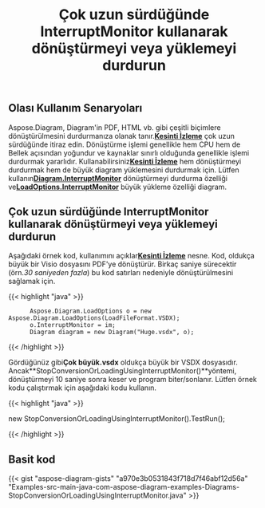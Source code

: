﻿---
title: Çok uzun sürdüğünde InterruptMonitor kullanarak dönüştürmeyi veya yüklemeyi durdurun
type: docs
weight: 30
url: /tr/java/stop-conversion-or-loading-using-interruptmonitor-when-it-is-taking-too-long/
---
## **Olası Kullanım Senaryoları**

Aspose.Diagram, Diagram'in PDF, HTML vb. gibi çeşitli biçimlere dönüştürülmesini durdurmanıza olanak tanır.[**Kesinti İzleme**](https://reference.aspose.com/diagram/java/com.aspose.diagram/InterruptMonitor) çok uzun sürdüğünde itiraz edin. Dönüştürme işlemi genellikle hem CPU hem de Bellek açısından yoğundur ve kaynaklar sınırlı olduğunda genellikle işlemi durdurmak yararlıdır. Kullanabilirsiniz[**Kesinti İzleme**](https://reference.aspose.com/diagram/java/com.aspose.diagram/InterruptMonitor) hem dönüştürmeyi durdurmak hem de büyük diagram yüklemesini durdurmak için. Lütfen kullanın[**Diagram.InterruptMonitor**](https://reference.aspose.com/diagram/java/com.aspose.diagram/loadoptions#InterruptMonitor) dönüştürmeyi durdurma özelliği ve[**LoadOptions.InterruptMonitor**](https://reference.aspose.com/diagram/java/com.aspose.diagram/loadoptions#InterruptMonitor) büyük yükleme özelliği diagram.

## **Çok uzun sürdüğünde InterruptMonitor kullanarak dönüştürmeyi veya yüklemeyi durdurun**

Aşağıdaki örnek kod, kullanımını açıklar[**Kesinti İzleme**](https://reference.aspose.com/diagram/java/com.aspose.diagram/InterruptMonitor) nesne. Kod, oldukça büyük bir Visio dosyasını PDF'ye dönüştürür. Birkaç saniye sürecektir (örn.*30 saniyeden fazla*) bu kod satırları nedeniyle dönüştürülmesini sağlamak için.

{{< highlight "java" >}}

	      Aspose.Diagram.LoadOptions o = new Aspose.Diagram.LoadOptions(LoadFileFormat.VSDX);
	      o.InterruptMonitor = im;
	      Diagram diagram = new Diagram("Huge.vsdx", o);

{{< /highlight >}}

 Gördüğünüz gibi**Çok büyük.vsdx** oldukça büyük bir VSDX dosyasıdır. Ancak**StopConversionOrLoadingUsingInterruptMonitor()**yöntemi, dönüştürmeyi 10 saniye sonra keser ve program biter/sonlanır. Lütfen örnek kodu çalıştırmak için aşağıdaki kodu kullanın.

{{< highlight "java" >}}

 new StopConversionOrLoadingUsingInterruptMonitor().TestRun();

{{< /highlight >}}

## **Basit kod**
{{< gist "aspose-diagram-gists" "a970e3b0531843f718d7f46abf12d56a" "Examples-src-main-java-com-aspose-diagram-examples-Diagrams-StopConversionOrLoadingUsingInterruptMonitor.java" >}}
